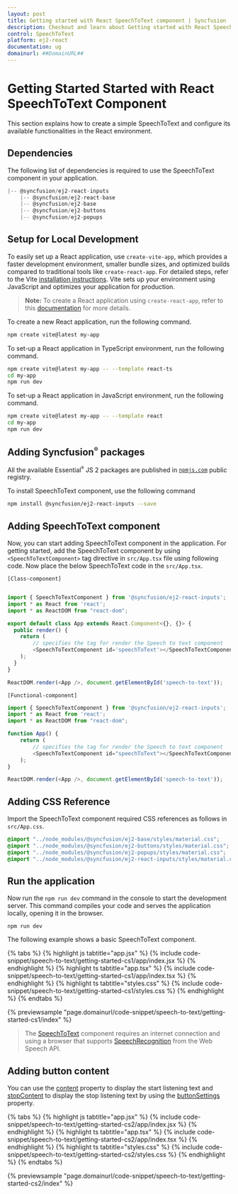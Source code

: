 ```yaml
---
layout: post
title: Getting started with React SpeechToText component | Syncfusion
description: Checkout and learn about Getting started with React SpeechToText component of Syncfusion Essential JS 2 and more details.
control: SpeechToText
platform: ej2-react
documentation: ug
domainurl: ##DomainURL##
---
```


# Getting Started Started with React SpeechToText Component

This section explains how to create a simple SpeechToText and configure its available functionalities in the React environment.

## Dependencies

The following list of dependencies is required to use the SpeechToText component in your application.

```js
|-- @syncfusion/ej2-react-inputs
    |-- @syncfusion/ej2-react-base
    |-- @syncfusion/ej2-base
    |-- @syncfusion/ej2-buttons
    |-- @syncfusion/ej2-popups
```

## Setup for Local Development

To easily set up a React application, use `create-vite-app`, which provides a faster development environment, smaller bundle sizes, and optimized builds compared to traditional tools like `create-react-app`. For detailed steps, refer to the Vite [installation instructions](https://vitejs.dev/guide/). Vite sets up your environment using JavaScript and optimizes your application for production.

> **Note:**  To create a React application using `create-react-app`, refer to this [documentation](https://ej2.syncfusion.com/react/documentation/getting-started/create-app) for more details.

To create a new React application, run the following command.

```bash
npm create vite@latest my-app
```
To set-up a React application in TypeScript environment, run the following command.

```bash
npm create vite@latest my-app -- --template react-ts
cd my-app
npm run dev
```
To set-up a React application in JavaScript environment, run the following command.

```bash
npm create vite@latest my-app -- --template react
cd my-app
npm run dev
```


## Adding Syncfusion<sup style="font-size:70%">&reg;</sup> packages

All the available Essential<sup style="font-size:70%">&reg;</sup> JS 2 packages are published in [`npmjs.com`](https://www.npmjs.com/~syncfusionorg) public registry.

To install SpeechToText component, use the following command

```bash
npm install @syncfusion/ej2-react-inputs --save
```

## Adding SpeechToText component

Now, you can start adding SpeechToText component in the application. For getting started, add the SpeechToText component by using `<SpeechToTextComponent>` tag directive in `src/App.tsx` file using following code. Now place the below SpeechToText code in the `src/App.tsx`.

`[Class-component]`

```ts

import { SpeechToTextComponent } from '@syncfusion/ej2-react-inputs';
import * as React from 'react';
import * as ReactDOM from "react-dom";

export default class App extends React.Component<{}, {}> {
  public render() {
    return (
        // specifies the tag for render the Speech to text component
        <SpeechToTextComponent id='speechToText'></SpeechToTextComponent>
    );
  }
}

ReactDOM.render(<App />, document.getElementById('speech-to-text'));
```

`[Functional-component]`

```ts
import { SpeechToTextComponent } from '@syncfusion/ej2-react-inputs';
import * as React from 'react';
import * as ReactDOM from "react-dom";

function App() {
    return (
        // specifies the tag for render the Speech to text component
        <SpeechToTextComponent id="speechToText"></SpeechToTextComponent>
    );
}

ReactDOM.render(<App />, document.getElementById('speech-to-text'));
```

## Adding CSS Reference

Import the SpeechToText component required CSS references as follows in `src/App.css`.

```css
@import "../node_modules/@syncfusion/ej2-base/styles/material.css";
@import "../node_modules/@syncfusion/ej2-buttons/styles/material.css";
@import "../node_modules/@syncfusion/ej2-popups/styles/material.css";
@import "../node_modules/@syncfusion/ej2-react-inputs/styles/material.css";
```
## Run the application

Now run the `npm run dev` command in the console to start the development server. This command compiles your code and serves the application locally, opening it in the browser.

```
npm run dev
```

The following example shows a basic SpeechToText component.

{% tabs %}
{% highlight js tabtitle="app.jsx" %}
{% include code-snippet/speech-to-text/getting-started-cs1/app/index.jsx %}
{% endhighlight %}
{% highlight ts tabtitle="app.tsx" %}
{% include code-snippet/speech-to-text/getting-started-cs1/app/index.tsx %}
{% endhighlight %}
{% highlight ts tabtitle="styles.css" %}
{% include code-snippet/speech-to-text/getting-started-cs1/styles.css %}
{% endhighlight %}
{% endtabs %}

 {% previewsample "page.domainurl/code-snippet/speech-to-text/getting-started-cs1/index" %}

> The [SpeechToText](../api/speech-to-text/) component requires an internet connection and using a browser that supports [SpeechRecognition](https://developer.mozilla.org/en-US/docs/Web/API/SpeechRecognition) from the Web Speech API.

 ## Adding button content

You can use the [content](../api/speech-to-text/buttonSettingsModel/#content) property to display the start listening text and [stopContent](../api/speech-to-text/buttonSettingsModel/#stopContent) to display the stop listening text by using the [buttonSettings](../api/speech-to-text#buttonSettings) property.

{% tabs %}
{% highlight js tabtitle="app.jsx" %}
{% include code-snippet/speech-to-text/getting-started-cs2/app/index.jsx %}
{% endhighlight %}
{% highlight ts tabtitle="app.tsx" %}
{% include code-snippet/speech-to-text/getting-started-cs2/app/index.tsx %}
{% endhighlight %}
{% highlight ts tabtitle="styles.css" %}
{% include code-snippet/speech-to-text/getting-started-cs2/styles.css %}
{% endhighlight %}
{% endtabs %}

 {% previewsample "page.domainurl/code-snippet/speech-to-text/getting-started-cs2/index" %}